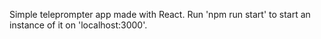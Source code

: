 Simple teleprompter app made with React. Run 'npm run start' to start an instance of it on 'localhost:3000'.
